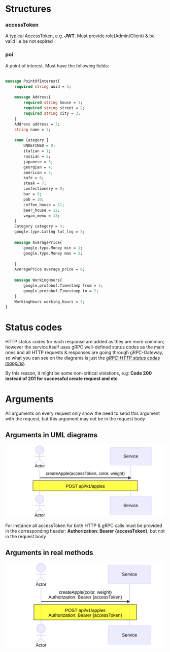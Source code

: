 # Structures
### accessToken
A typical AccessToken, e.g. **JWT**.
Must provide role(Admin/Client) & be valid i.e be not expired
### poi
A point of interest. Must have the following fields:

```protobuf

message PointOfInterest{
	required string uuid = 1;

	message Address{
		required string house = 1;
		required string street = 2;
		required string city = 3;
	}
	Address address = 2;
	string name = 3;

	enum Category {
		UNDEFINED = 0;
		italian = 1;
		russian = 2;
		japanese = 3;
		georgian = 4;
		american = 5;
		kafe = 6;
		steak = 7;
		confectionery = 8;
		bar = 9;
		pab = 10;
		coffee_house = 11;
		beer_house = 12;
		vegan_menu = 13;
	}
	Category category = 4;
	google.type.Latlng lat_lng = 5;

	message AveragePrice{
		google.type.Money min = 1;
		google.type.Money max = 2;

	}
	AveragePrice average_price = 6;

	message WorkingHours{
		google.protobuf.Timestamp from = 1;
		google.protobuf.Timestamp to = 2;
	}
	WorkingHours working_hours = 7;
}
```

# Status codes
HTTP status codes for each response are added as they are more common; however the service itself uses gRPC well-defined status codes as the main ones and all HTTP requests & responses are going through gRPC-Gateway, so what you can see on the diagrams is just the [*gRPC-HTTP status codes mapping*](https://chromium.googlesource.com/external/github.com/grpc/grpc/+/refs/tags/v1.21.4-pre1/doc/statuscodes.md).

By this reason, it might be some non-critical violations, e.g: **Code 200 instead of 201 for successful create request and etc**

# Arguments

All arguments on every request only show the need to send this argument with the request, but this argument may not be in the request body

## Arguments in UML diagrams
![diagram](./legend-1.svg)

For instance all accessToken for both HTTP & gRPC calls must be provided in the corresponding header:
**Authorization: Bearer {accessToken}**, but not in the request body

## Arguments in real methods
![diagram](./legend-2.svg)
